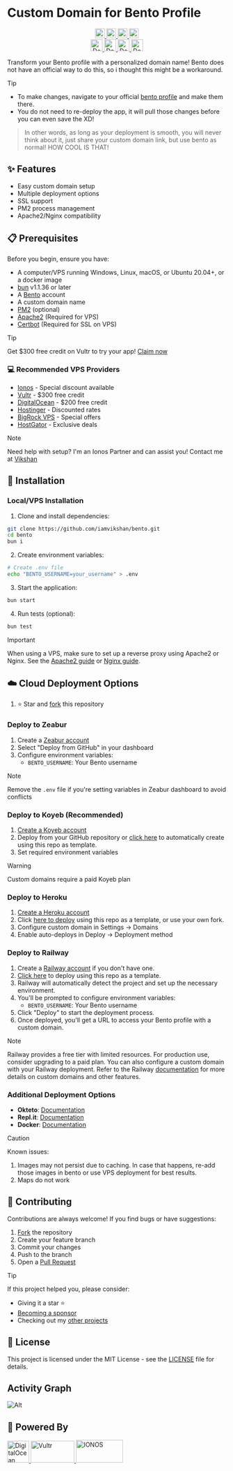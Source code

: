 # Custom Domain for Bento Profile

<div align="center">
    <a href="LICENSE">
        <img src="https://img.shields.io/badge/License-MIT-green.svg?style=for-the-badge" alt="MIT License" height="22"/>
    </a>
    <a href="https://github.com/iamvikshan/bento/actions/workflows/git-sync.yml">
        <img src="https://github.com/iamvikshan/bento/actions/workflows/git-sync.yml/badge.svg" alt="GitLab Sync" height="22"/>
    </a>
    <a href="https://github.com/iamvikshan/bento/actions/workflows/releases.yml">
        <img src="https://github.com/iamvikshan/bento/actions/workflows/releases.yml/badge.svg" alt="Releases" height="22"/>
    </a>
    <a href="https://github.com/iamvikshan/bento/actions/workflows/cla.yml">
        <img src="https://github.com/iamvikshan/bento/actions/workflows/cla.yml/badge.svg" alt="Releases" height="22"/>
    </a>
</div>

<div align="center">
    <a href="https://zeabur.com/templates/U3I9WF?referralCode=iamvikshan">
        <img src="https://zeabur.com/button.svg" alt="Deploy on Zeabur" height="27"/>
    </a>
    <a href="https://railway.com/template/6fVSiZ?referralCode=HB99pt">
        <img src="https://railway.com/button.svg" alt="Deploy on Railway" height="27"/>
    </a>
    <a href="https://app.koyeb.com/deploy?type=git&repository=github.com/iamvikshan/bento&name=bento&service_type=web&builder=dockerfile">
        <img src="https://www.koyeb.com/static/images/deploy/button.svg" alt="Deploy to Koyeb" height="27"/>
    </a>
    <a href="https://dashboard.heroku.com/new?template=https%3A%2F%2Fgithub.com%2Fvixshan%2Fbento">
        <img src="https://www.herokucdn.com/deploy/button.png" alt="Deploy to Heroku" height="27"/>
    </a>
</div>


Transform your Bento profile with a personalized domain name! Bento does not have an official way to do this, so i thought this might be a workaround.

 > [!TIP]
> - To make changes, navigate to your official [bento profile](bento.me) and make them there.
> - You do not need to re-deploy the app, it will pull those changes before you can even save the XD!

> In other words, as long as your deployment is smooth, you will never think about it, just share your custom domain link, but use bento as normal! HOW COOL IS THAT!

## ✨ Features

- Easy custom domain setup
- Multiple deployment options
- SSL support
- PM2 process management
- Apache2/Nginx compatibility

## 📋 Prerequisites

Before you begin, ensure you have:

- A computer/VPS running Windows, Linux, macOS, or Ubuntu 20.04+, or a docker image
- [bun](https://bun.sh) v1.1.36 or later
- A [Bento](https://bento.me) account
- A custom domain name
- [PM2](https://pm2.keymetrics.io/) (optional)
- [Apache2](https://httpd.apache.org/) (Required for VPS)
- [Certbot](https://certbot.eff.org/) (Required for SSL on VPS)

> [!TIP] 
> Get $300 free credit on Vultr to try your app! [Claim now](https://go.vikshan.tech/vultr)

### 💻 Recommended VPS Providers

- [Ionos](https://go.vikshan.tech/ionos) - Special discount available
- [Vultr](https://go.vikshan.tech/vultr) - $300 free credit
- [DigitalOcean](https://go.vikshan.tech/digitalocean) - $200 free credit
- [Hostinger](https://go.vikshan.tech/hostinger) - Discounted rates
- [BigRock VPS](https://go.vikshan.tech/bigrock) - Special offers
- [HostGator](https://go.vikshan.tech/hostgator) - Exclusive deals

> [!NOTE] 
> Need help with setup? I'm an Ionos Partner and can assist you! Contact me at
> [Vikshan](https://go.vikshan.tech/ionos-partner)

## 🚀 Installation

### Local/VPS Installation

1. Clone and install dependencies:

```bash
git clone https://github.com/iamvikshan/bento.git
cd bento
bun i
```

2. Create environment variables:

```bash
# Create .env file
echo "BENTO_USERNAME=your_username" > .env
```

3. Start the application:

```bash
bun start
```

4. Run tests (optional):

```bash
bun test
```

> [!IMPORTANT] 
> When using a VPS, make sure to set up a reverse proxy using Apache2 or Nginx. See the
> [Apache2 guide](https://docs.vikshan.tech/selfhost/dashboard/domain) or
> [Nginx guide](https://docs.nginx.com/nginx/admin-guide/web-server/reverse-proxy/).

## ☁️ Cloud Deployment Options

1. ⭐ Star and [fork](https://github.com/iamvikshan/bento/fork) this repository

### Deploy to Zeabur

1. Create a [Zeabur account](https://zeabur.com?referralCode=vikshan&utm_source=vikshan)
2. Select "Deploy from GitHub" in your dashboard
3. Configure environment variables:
   - `BENTO_USERNAME`: Your Bento username

> [!NOTE] 
> Remove the `.env` file if you're setting variables in Zeabur dashboard to avoid conflicts

### Deploy to Koyeb (Recommended)

1. [Create a Koyeb account](https://app.koyeb.com/signup)
2. Deploy from your GitHub repository or
   [click here](https://app.koyeb.com/deploy?type=git&repository=github.com/iamvikshan/bento&name=bento&service_type=web&builder=dockerfile)
   to automatically create using this repo as template.
3. Set required environment variables

> [!WARNING] 
> Custom domains require a paid Koyeb plan

### Deploy to Heroku

1. [Create a Heroku account](https://signup.heroku.com/)
2. Click
   [here to deploy](https://dashboard.heroku.com/new?template=https%3A%2F%2Fgithub.com%2Fvixshan%2Fbento)
   using this repo as a template, or use your own fork.
3. Configure custom domain in Settings → Domains
4. Enable auto-deploys in Deploy → Deployment method

### Deploy to Railway

1. Create a [Railway account](https://railway.com?referralCode=HB99pt) if you don't have one.
2. [Click here](https://railway.com/template/6fVSiZ?referralCode=HB99pt) to deploy using this repo
   as a template.
3. Railway will automatically detect the project and set up the necessary environment.
4. You'll be prompted to configure environment variables:
   - `BENTO_USERNAME`: Your Bento username
5. Click "Deploy" to start the deployment process.
6. Once deployed, you'll get a URL to access your Bento profile with a custom domain.

> [!NOTE] 
> Railway provides a free tier with limited resources. For production use, consider
> upgrading to a paid plan. You can also configure a custom domain with your Railway deployment.
> Refer to the Railway
> [documentation](https://docs.railway.com/guides/public-networking#custom-domains) for more details
> on custom domains and other features.

### Additional Deployment Options

- **Okteto**: [Documentation](https://www.okteto.com/docs/)
- **Repl.it**: [Documentation](https://docs.replit.com/)
- **Docker**: [Documentation](https://docs.docker.com/)

> [!CAUTION] 
> Known issues: 
> 1. Images may not persist due to caching. In case that happens, re-add those images in bento or use VPS deployment for best results.
> 2. Maps do not work

## 🤝 Contributing

Contributions are always welcome! If you find bugs or have suggestions:

1. [Fork](https://github.com/iamvikshan/bento/fork) the repository
2. Create your feature branch
3. Commit your changes
4. Push to the branch
5. Open a [Pull Request](https://github.com/iamvikshan/bento/compare)

> [!TIP] 
> If this project helped you, please consider:
>
> - Giving it a star ⭐
> - [Becoming a sponsor](https://github.com/sponsors/iamvikshan)
> - Checking out my [other projects](https://github.com/iamvikshan?tab=repositories)

## 📄 License

This project is licensed under the MIT License - see the [LICENSE](LICENSE) file for details.

## Activity Graph
![Alt](https://repobeats.axiom.co/api/embed/578ac42457107a9ba4a650e59d5d42849ab69c0b.svg 'Repobeats analytics image')


## 💪 Powered By

<p align="left">
  <a href="https://www.digitalocean.com/?refcode=c5587212fe39&utm_campaign=Referral_Invite&utm_medium=Referral_Program&utm_source=badge">
    <img src="https://web-platforms.sfo2.cdn.digitaloceanspaces.com/WWW/Badge%201.svg" alt="DigitalOcean" height="50">
  </a>
  <a href="https://go.vikshan.tech/vultr">
    <img src="https://www.vultr.com/media/logo_ondark.svg" alt="Vultr" height="50" width="100">
  </a>
  <a href="https://partnernetwork.ionos.com/partner/vikshan?origin=PartnerBadge">
    <img src="https://images-2.partnerportal.ionos.com/items/0461b6bb-dabe-40bb-8d94-feb41be45e49/profiles/b6282cd9-10f6-4260-90dd-0bc4584f9c33/badges/normal_blue_eco" alt="IONOS" height="52" width="108">
  </a>
</p>
